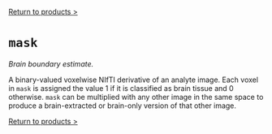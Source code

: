 [Return to products >](https://pipedocs.github.io//products)

# `mask`

_Brain boundary estimate._

A binary-valued voxelwise NIfTI derivative of an analyte image. Each voxel in `mask` is assigned the value 1 if it is classified as brain tissue and 0 otherwise. `mask` can be multiplied with any other image in the same space to produce a brain-extracted or brain-only version of that other image.

[Return to products >](https://pipedocs.github.io//products)

